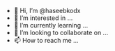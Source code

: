 - 👋 Hi, I’m @haseebkodx
- 👀 I’m interested in ...
- 🌱 I’m currently learning ...
- 💞️ I’m looking to collaborate on ...
- 📫 How to reach me ...

<!---
haseebkodx/haseebkodx is a ✨ special ✨ repository because its `README.md` (this file) appears on your GitHub profile.
You can click the Preview link to take a look at your changes.
--->
